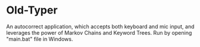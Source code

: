 # Old-Typer
An autocorrect application, which accepts both keyboard and mic input, and leverages the power of Markov Chains and Keyword Trees.
Run by opening "main.bat" file in Windows.
